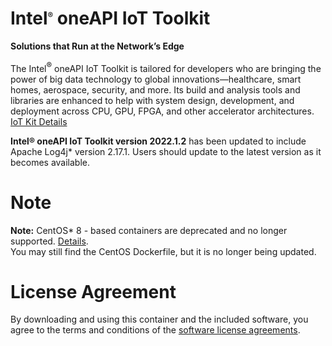 # Intel<sup><font size=2>®</font></sup> oneAPI IoT Toolkit

**Solutions that Run at the Network’s Edge**

The Intel<sup><font size=2>®</font></sup> oneAPI IoT Toolkit is tailored for developers who are bringing the power of big data technology to global innovations—healthcare, smart homes, aerospace, security, and more. Its build and analysis tools and libraries are enhanced to help with system design, development, and deployment across CPU, GPU, FPGA, and other accelerator architectures. [IoT Kit Details](https://software.intel.com/oneapi/iot-kit)

**Intel® oneAPI IoT Toolkit version 2022.1.2** has been updated to include Apache Log4j* version 2.17.1. Users should update to the latest version as it becomes available.

# Note
**Note:** CentOS* 8 - based containers are deprecated and no longer supported. [Details](https://www.centos.org/centos-linux-eol/). <br />
You may still find the CentOS Dockerfile, but it is no longer being updated.

# License Agreement

By downloading and using this container and the included software, you agree to the terms and conditions of the [software license agreements](https://github.com/intel/oneapi-containers/tree/master/licensing).
